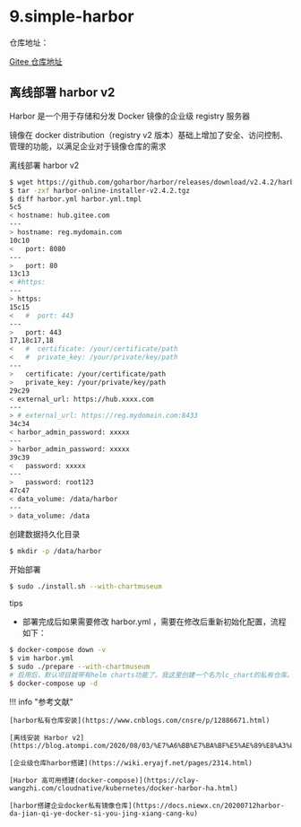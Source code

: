 # 9.simple-harbor

仓库地址：

[Gitee 仓库地址](https://gitee.com/autom-studio/simple-harbor)

## 离线部署 harbor v2

Harbor 是一个用于存储和分发 Docker 镜像的企业级 registry 服务器

镜像在 docker distribution（registry v2 版本）基础上增加了安全、访问控制、管理的功能，以满足企业对于镜像仓库的需求

离线部署 harbor v2

```sh
$ wget https://github.com/goharbor/harbor/releases/download/v2.4.2/harbor-online-installer-v2.4.2.tgz
$ tar -zxf harbor-online-installer-v2.4.2.tgz
$ diff harbor.yml harbor.yml.tmpl
5c5
< hostname: hub.gitee.com
---
> hostname: reg.mydomain.com
10c10
<   port: 8080
---
>   port: 80
13c13
< #https:
---
> https:
15c15
<   #  port: 443
---
>   port: 443
17,18c17,18
<   #  certificate: /your/certificate/path
<   #  private_key: /your/private/key/path
---
>   certificate: /your/certificate/path
>   private_key: /your/private/key/path
29c29
< external_url: https://hub.xxxx.com
---
> # external_url: https://reg.mydomain.com:8433
34c34
< harbor_admin_password: xxxxx
---
> harbor_admin_password: xxxxx
39c39
<   password: xxxxx
---
>   password: root123
47c47
< data_volume: /data/harbor
---
> data_volume: /data
```

创建数据持久化目录

```sh
$ mkdir -p /data/harbor
```

开始部署

```sh
$ sudo ./install.sh --with-chartmuseum
```

tips

- 部署完成后如果需要修改 harbor.yml ，需要在修改后重新初始化配置，流程如下：

```sh
$ docker-compose down -v
$ vim harbor.yml
$ sudo ./prepare --with-chartmuseum
# 启用后，默认项目就带有helm charts功能了。我这里创建一个名为lc_chart的私有仓库。
$ docker-compose up -d
```

!!! info "参考文献"

    [harbor私有仓库安装](https://www.cnblogs.com/cnsre/p/12886671.html)

    [离线安装 Harbor v2](https://blog.atompi.com/2020/08/03/%E7%A6%BB%E7%BA%BF%E5%AE%89%E8%A3%85%20Harbor%20v2/)

    [企业级仓库harbor搭建](https://wiki.eryajf.net/pages/2314.html)

    [Harbor 高可用搭建(docker-compose)](https://clay-wangzhi.com/cloudnative/kubernetes/docker-harbor-ha.html)

    [harbor搭建企业docker私有镜像仓库](https://docs.niewx.cn/20200712harbor-da-jian-qi-ye-docker-si-you-jing-xiang-cang-ku)
